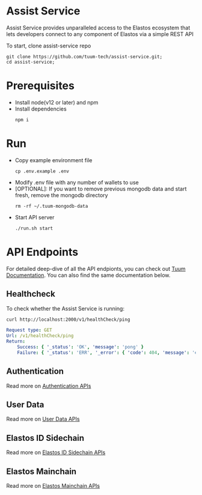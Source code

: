 # Assist Service

Assist Service provides unparalleled access to the Elastos ecosystem that lets developers connect to any component of Elastos via a simple REST API

To start, clone assist-service repo

```
git clone https://github.com/tuum-tech/assist-service.git;
cd assist-service;
```

# Prerequisites

-   Install node(v12 or later) and npm
-   Install dependencies
    ```
    npm i
    ```

# Run

-   Copy example environment file
    ```
    cp .env.example .env
    ```
-   Modify .env file with any number of wallets to use
-   [OPTIONAL]: If you want to remove previous mongodb data and start fresh, remove the mongodb directory
    ```
    rm -rf ~/.tuum-mongodb-data
    ```
-   Start API server
    ```
    ./run.sh start
    ```

# API Endpoints

For detailed deep-dive of all the API endpionts, you can check out [Tuum Documentation](https://docs.tuum.tech/tuum-tech/assist-service). You can also find the same documentation below.

## Healthcheck

To check whether the Assist Service is running:

```bash
curl http://localhost:2000/v1/healthCheck/ping
```

```yaml
Request type: GET
Url: /v1/healthCheck/ping
Return:
    Success: { '_status': 'OK', 'message': 'pong' }
    Failure: { '_status': 'ERR', '_error': { 'code': 404, 'message': 'err_message' } }
```

## Authentication

Read more on [Authentication APIs](./docs/authentication.md)

## User Data

Read more on [User Data APIs](./docs/user_data.md)

## Elastos ID Sidechain

Read more on [Elastos ID Sidechain APIs](./docs/eid_sidechain.md)

## Elastos Mainchain

Read more on [Elastos Mainchain APIs](./docs/ela_mainchain.md)
